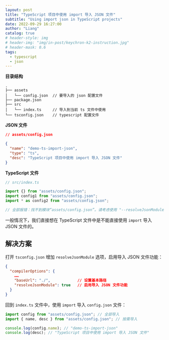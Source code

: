 ```yaml
---
layout: post
title: "TypeScript 项目中使用 import 导入 JSON 文件"
subtitle: "Using import json in TypeScript projects"
date: 2022-09-29 16:27:00
author: "Liang"
catalog: true
# header-style: img
# header-img: "img/in-post/keychron-k2-instruction.jpg"
# header-mask: 0.6
tags:
  - typescript
  - json
---
```


**目录结构**

```
.
├── assets
│   └── config.json  // 要导入的 json 配置文件
├── package.json
├── src
│   └── index.ts     // 导入到当前 ts 文件中使用
└── tsconfig.json    // typescript 配置文件
```

**JSON 文件**

```json
// assets/config.json

{
  "name": "demo-ts-import-json",
  "type": "ts",
  "desc": "TypeScript 项目中使用 import 导入 JSON 文件"
}
```

**TypeScript 文件**

```javascript
// src/index.ts

import {} from "assets/config.json";
import config1 from "assets/config.json";
import * as config2 from "assets/config.json";

// 全部报错：找不到模块“assets/config.json”。请考虑使用 "--resolveJsonModule" 导入带 ".json" 扩展的模块。ts(2732)
```

一般情况下，我们直接想在 TypeScript 文件中是不能直接使用 `import` 导入 JSON 文件的。

## 解决方案

打开 `tsconfig.json` 增加 `resolveJsonModule` 选项，启用导入 JSON 文件功能：

```json
{
  "compilerOptions": {
    ……
    "baseUrl": "./",            // 设置基本路径
    "resolveJsonModule": true   // 启用导入 JSON 文件功能
  }
}
```

回到 `index.ts` 文件中，使用 `import` 导入 `config.json` 文件：

```javascript
import config from "assets/config.json"; // 全部导入
import { name, desc } from "assets/config.json"; // 按需导入

console.log(config.name); // "demo-ts-import-json"
console.log(desc); // "TypeScript 项目中使用 import 导入 JSON 文件"
```
